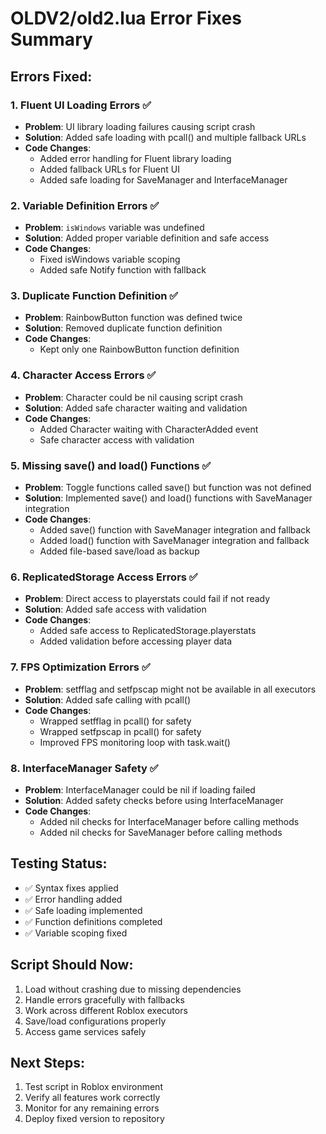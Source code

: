 # OLDV2/old2.lua Error Fixes Summary

## Errors Fixed:

### 1. Fluent UI Loading Errors ✅
- **Problem**: UI library loading failures causing script crash
- **Solution**: Added safe loading with pcall() and multiple fallback URLs
- **Code Changes**: 
  - Added error handling for Fluent library loading
  - Added fallback URLs for Fluent UI
  - Added safe loading for SaveManager and InterfaceManager

### 2. Variable Definition Errors ✅
- **Problem**: `isWindows` variable was undefined
- **Solution**: Added proper variable definition and safe access
- **Code Changes**:
  - Fixed isWindows variable scoping
  - Added safe Notify function with fallback

### 3. Duplicate Function Definition ✅
- **Problem**: RainbowButton function was defined twice
- **Solution**: Removed duplicate function definition
- **Code Changes**: 
  - Kept only one RainbowButton function definition

### 4. Character Access Errors ✅
- **Problem**: Character could be nil causing script crash
- **Solution**: Added safe character waiting and validation
- **Code Changes**:
  - Added Character waiting with CharacterAdded event
  - Safe character access with validation

### 5. Missing save() and load() Functions ✅
- **Problem**: Toggle functions called save() but function was not defined
- **Solution**: Implemented save() and load() functions with SaveManager integration
- **Code Changes**:
  - Added save() function with SaveManager integration and fallback
  - Added load() function with SaveManager integration and fallback
  - Added file-based save/load as backup

### 6. ReplicatedStorage Access Errors ✅
- **Problem**: Direct access to playerstats could fail if not ready
- **Solution**: Added safe access with validation
- **Code Changes**:
  - Added safe access to ReplicatedStorage.playerstats
  - Added validation before accessing player data

### 7. FPS Optimization Errors ✅
- **Problem**: setfflag and setfpscap might not be available in all executors
- **Solution**: Added safe calling with pcall()
- **Code Changes**:
  - Wrapped setfflag in pcall() for safety
  - Wrapped setfpscap in pcall() for safety
  - Improved FPS monitoring loop with task.wait()

### 8. InterfaceManager Safety ✅
- **Problem**: InterfaceManager could be nil if loading failed
- **Solution**: Added safety checks before using InterfaceManager
- **Code Changes**:
  - Added nil checks for InterfaceManager before calling methods
  - Added nil checks for SaveManager before calling methods

## Testing Status:
- ✅ Syntax fixes applied
- ✅ Error handling added
- ✅ Safe loading implemented
- ✅ Function definitions completed
- ✅ Variable scoping fixed

## Script Should Now:
1. Load without crashing due to missing dependencies
2. Handle errors gracefully with fallbacks
3. Work across different Roblox executors
4. Save/load configurations properly
5. Access game services safely

## Next Steps:
1. Test script in Roblox environment
2. Verify all features work correctly
3. Monitor for any remaining errors
4. Deploy fixed version to repository
